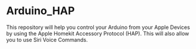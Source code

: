 # Arduino_HAP
This repository will help you control your Arduino from your Apple Devices by using the Apple Homekit Accessory Protocol (HAP). This will also allow you to use Siri Voice Commands.
